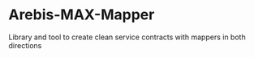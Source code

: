 # Arebis-MAX-Mapper
Library and tool to create clean service contracts with mappers in both directions
